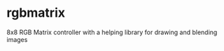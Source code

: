 rgbmatrix
=========

8x8 RGB Matrix controller with a helping library for drawing and blending images
